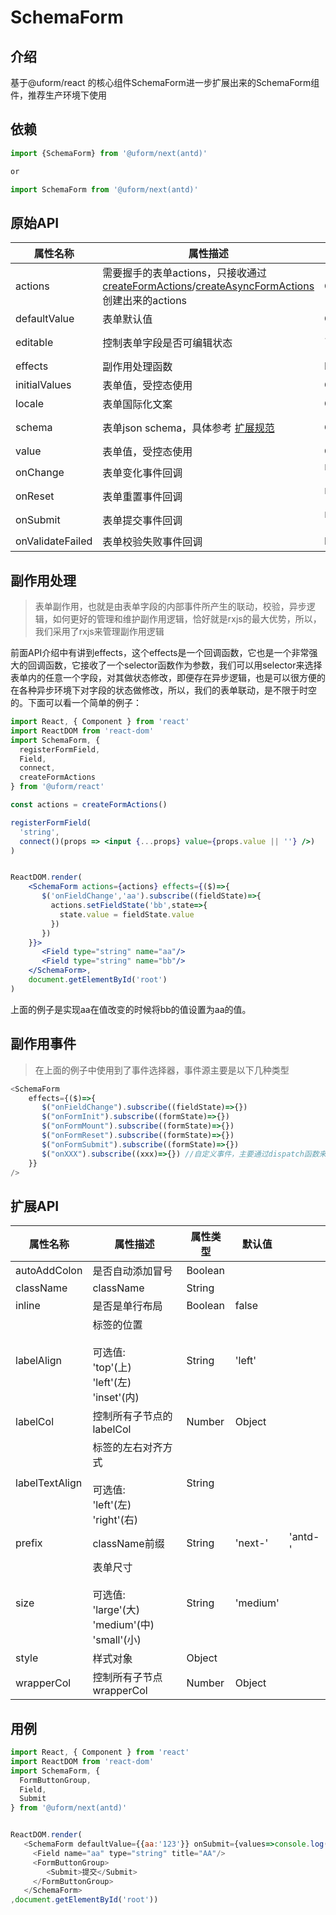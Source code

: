 # SchemaForm

## 介绍

基于@uform/react 的核心组件SchemaForm进一步扩展出来的SchemaForm组件，推荐生产环境下使用

## 依赖

```javascript
import {SchemaForm} from '@uform/next(antd)'

or 

import SchemaForm from '@uform/next(antd)'
```

## 原始API

| 属性名称 | 属性描述 | 属性类型 | 默认值 |
| ---- | ---- | ---- | --- |
| actions | 需要握手的表单actions，只接收通过[createFormActions](/#/97UlUl/XEFAF7HoHV)/[createAsyncFormActions](/#/97UlUl/leFLFGHMHK)创建出来的actions | Object |  |
| defaultValue | 表单默认值 | Object |  |
| editable | 控制表单字段是否可编辑状态 | `Boolean | Function(name : String) : Boolean` |  |
| effects | 副作用处理函数 | Function |  |
| initialValues | 表单值，受控态使用 | Object | {} |
| locale | 表单国际化文案 | Object | {} |
| schema | 表单json schema，具体参考 [扩展规范](/#/MpI2Ij/DVSLSafN) | Object | {type:"object",properties:{}} |
| value | 表单值，受控态使用 | Object | {} |
| onChange | 表单变化事件回调 | `Function(values : Object){}` |  |
| onReset | 表单重置事件回调 | `Function(values : Object){}` |  |
| onSubmit | 表单提交事件回调 | `Function(values : Object){}` |  |
| onValidateFailed | 表单校验失败事件回调 | Function |  |

## 副作用处理

> 表单副作用，也就是由表单字段的内部事件所产生的联动，校验，异步逻辑，如何更好的管理和维护副作用逻辑，恰好就是rxjs的最大优势，所以，我们采用了rxjs来管理副作用逻辑

前面API介绍中有讲到effects，这个effects是一个回调函数，它也是一个非常强大的回调函数，它接收了一个selector函数作为参数，我们可以用selector来选择表单内的任意一个字段，对其做状态修改，即便存在异步逻辑，也是可以很方便的在各种异步环境下对字段的状态做修改，所以，我们的表单联动，是不限于时空的。下面可以看一个简单的例子：

```jsx
import React, { Component } from 'react'
import ReactDOM from 'react-dom'
import SchemaForm, {
  registerFormField,
  Field,  
  connect,
  createFormActions
} from '@uform/react'

const actions = createFormActions()

registerFormField(
  'string',
  connect()(props => <input {...props} value={props.value || ''} />)
)


ReactDOM.render(
    <SchemaForm actions={actions} effects={($)=>{
       $('onFieldChange','aa').subscribe((fieldState)=>{
         actions.setFieldState('bb',state=>{
           state.value = fieldState.value
         })
       })
    }}>
       <Field type="string" name="aa"/>
       <Field type="string" name="bb"/>
    </SchemaForm>,
    document.getElementById('root')
)
```

上面的例子是实现aa在值改变的时候将bb的值设置为aa的值。

## 副作用事件

> 在上面的例子中使用到了事件选择器，事件源主要是以下几种类型

```javascript
<SchemaForm
    effects={($)=>{
       $("onFieldChange").subscribe((fieldState)=>{})
       $("onFormInit").subscribe((formState)=>{})
       $("onFormMount").subscribe((formState)=>{})
       $("onFormReset").subscribe((formState)=>{})
       $("onFormSubmit").subscribe((formState)=>{})
       $("onXXX").subscribe((xxx)=>{}) //自定义事件，主要通过dispatch函数来触发，后面都会提到哪里可以使用dispatch，比如Field组件的x-effect属性，FormConsumer里，FieldRenderProps里
    }}
/>
```

## 扩展API

| 属性名称 | 属性描述 | 属性类型 | 默认值 |  |
| ---- | ---- | ---- | --- | --- |
| autoAddColon | 是否自动添加冒号 | Boolean |  |  |
| className | className | String |  |  |
| inline | 是否是单行布局 | Boolean | false |  |
| labelAlign | 标签的位置<br /><br />可选值:<br />'top'(上)<br />'left'(左)<br />'inset'(内) | String | 'left' |  |
| labelCol | 控制所有子节点的labelCol | Number | Object |  |
| labelTextAlign | 标签的左右对齐方式<br /><br />可选值:<br />'left'(左)<br />'right'(右) | String |  |  |
| prefix | className前缀 | String | 'next-' | 'antd-' |
| size | 表单尺寸 <br /><br />可选值:<br />'large'(大)<br />'medium'(中)<br />'small'(小) | String | 'medium' |  |
| style | 样式对象 | Object |  |  |
| wrapperCol | 控制所有子节点wrapperCol | Number | Object |  |

## 用例

```javascript
import React, { Component } from 'react'
import ReactDOM from 'react-dom'
import SchemaForm, {
  FormButtonGroup,
  Field,  
  Submit
} from '@uform/next(antd)'


ReactDOM.render(
   <SchemaForm defaultValue={{aa:'123'}} onSubmit={values=>console.log(values)}>
     <Field name="aa" type="string" title="AA"/>
     <FormButtonGroup>
        <Submit>提交</Submit>
     </FormButtonGroup>
   </SchemaForm>
,document.getElementById('root'))
```
